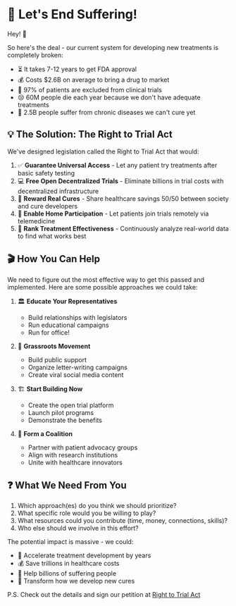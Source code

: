 # 🚀 Let's End Suffering!

Hey! 👋

So here's the deal - our current system for developing new treatments is completely broken:

- ⏳ It takes 7-12 years to get FDA approval
- 💰 Costs $2.6B on average to bring a drug to market
- 🚫 97% of patients are excluded from clinical trials
- 😢 60M people die each year because we don't have adequate treatments
- 🤒 2.5B people suffer from chronic diseases we can't cure yet

## 💡 The Solution: The Right to Trial Act

We've designed legislation called the Right to Trial Act that would:

1. ✅ **Guarantee Universal Access** - Let any patient try treatments after basic safety testing
2. 💻 **Free Open Decentralized Trials** - Eliminate billions in trial costs with decentralized infrastructure
3. 🎯 **Reward Real Cures** - Share healthcare savings 50/50 between society and cure developers
4. 📱 **Enable Home Participation** - Let patients join trials remotely via telemedicine
5. 🤖 **Rank Treatment Effectiveness** - Continuously analyze real-world data to find what works best

## 🎬 How You Can Help

We need to figure out the most effective way to get this passed and implemented. Here are some possible approaches we
could take:

1. 🏛️ **Educate Your Representatives**
    - Build relationships with legislators
    - Run educational campaigns
    - Run for office!

2. 🌱 **Grassroots Movement**
    - Build public support
    - Organize letter-writing campaigns
    - Create viral social media content

3. 🏗️ **Start Building Now**
    - Create the open trial platform
    - Launch pilot programs
    - Demonstrate the benefits

4. 🤝 **Form a Coalition**
    - Partner with patient advocacy groups
    - Align with research institutions
    - Unite with healthcare innovators

## ❓ What We Need From You

1. Which approach(es) do you think we should prioritize?
2. What specific role would you be willing to play?
3. What resources could you contribute (time, money, connections, skills)?
4. Who else should we involve in this effort?

The potential impact is massive - we could:

- 🏃 Accelerate treatment development by years
- 💰 Save trillions in healthcare costs
- 💝 Help billions of suffering people
- 🧬 Transform how we develop new cures

P.S. Check out the details and sign our petition at [Right to Trial Act](https://wishonia.love/dfda/right-to-trial-act) 